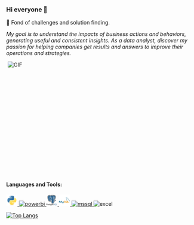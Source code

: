 ### Hi everyone 👋
🔭 Fond of challenges and solution finding. 

  *My goal is to understand the impacts of business actions and behaviors, generating useful and consistent insights. As a data analyst, discover my passion for helping companies get results and answers to improve their operations and strategies.*
  
  <img align="right" alt="GIF" src="https://github.com/abhisheknaiidu/abhisheknaiidu/blob/master/code.gif?raw=true" width="500" height="320" />

<h4 align="left">Languages and Tools:</h4>

<p align="left"> <a href="https://www.python.org" target="_blank" rel="noreferrer"> <img src="https://raw.githubusercontent.com/devicons/devicon/master/icons/python/python-original.svg" alt="python" width="30" height="30"/> </a>
<a href="[https://www.microsoft.com/en-us/sql-server](https://powerbi.microsoft.com/)" target="_blank" rel="noreferrer"> <img src="https://camo.githubusercontent.com/9a5f67ebcd90fdb6ca75b5b1455c9fc4d96f6c83bc71abc9cdb2a056d42d4fad/68747470733a2f2f696d672e69636f6e73382e636f6d2f636f6c6f722f34352f3030303030302f706f7765722d62692e706e67" alt="powerbi" width="30" height="30"/> </a>
<a href="https://www.postgresql.org" target="_blank" rel="noreferrer"> <img src="https://raw.githubusercontent.com/devicons/devicon/master/icons/postgresql/postgresql-original-wordmark.svg" alt="postgresql" width="30" height="30"/> </a>
<a href="https://www.mysql.com/" target="_blank" rel="noreferrer"> <img src="https://raw.githubusercontent.com/devicons/devicon/master/icons/mysql/mysql-original-wordmark.svg" alt="mysql" width="30" height="30"/> </a>
 <a href="https://www.microsoft.com/en-us/sql-server" target="_blank" rel="noreferrer"> <img src="https://www.svgrepo.com/show/303229/microsoft-sql-server-logo.svg" alt="mssql" width="30" height="30"/> </a>
 <img src="https://camo.githubusercontent.com/e93fee31a84890075312ee0e07a495c60288c2d401c1d0be134d937d71393674/68747470733a2f2f696d672e69636f6e73382e636f6d2f636f6c6f722f34352f3030303030302f6d732d657863656c2e706e67" alt="excel" width="30" height="30"/> </a>

[![Top Langs](https://github-readme-stats.vercel.app/api/top-langs/?username=luisicart)](https://github.com/anuraghazra/github-readme-stats)

</p>







<!--
**luisicart/luisicart** is a ✨ _special_ ✨ repository because its `README.md` (this file) appears on your GitHub profile.

Here are some ideas to get you started:

- 🔭 I’m currently working on ...
- 🌱 I’m currently learning ...
- 👯 I’m looking to collaborate on ...
- 🤔 I’m looking for help with ...
- 💬 Ask me about ...
- 📫 How to reach me: ...
- 😄 Pronouns: ...
- ⚡ Fun fact: ...
-->
